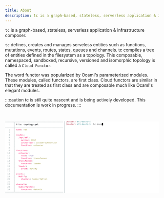 ```yaml
---
title: About
description: tc is a graph-based, stateless, serverless application & infrastructure composer
---
```


`tc` is a graph-based, stateless, serverless application & infrastructure composer.

`tc` defines, creates and manages serveless entities such as functions, mutations, events, routes, states, queues and channels. tc compiles a tree of entities defined in the filesystem as a topology. This composable, namespaced, sandboxed, recursive, versioned and isomorphic topology is called a `Cloud Functor`.

The word functor was popularized by Ocaml's parameterized modules. These modules, called functors, are first class. Cloud functors are similar in that they are treated as first class and are composable much like Ocaml's elegant modules.

:::caution
tc is still quite nascent and is being actively developed. This documentation is work in progress.
:::

<br/>

[![Demo image]][Demo source]

[Demo image]: ../../../assets/peek.gif
[Demo source]: ../../../assets/peek.gif
